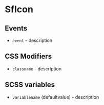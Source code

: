 # SfIcon

## Events

- `event` - description


## CSS Modifiers

- `classname` - description


## SCSS variables

- `variablename` (defaultvalue) - description
        
        
